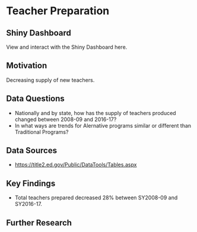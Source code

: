 Teacher Preparation
================

Shiny Dashboard
----------------------------
View and interact with the Shiny Dashboard here.

Motivation
----------------------------
Decreasing supply of new teachers.


Data Questions
----------------------------
* Nationally and by state, how has the supply of teachers produced changed between 2008-09 and 2016-17? 
* In what ways are trends for Alernative programs similar or different than Traditional Programs?

Data Sources
----------------------------
* https://title2.ed.gov/Public/DataTools/Tables.aspx

Key Findings
----------------------------
* Total teachers prepared decreased 28% between SY2008-09 and SY2016-17.

Further Research
----------------------------
